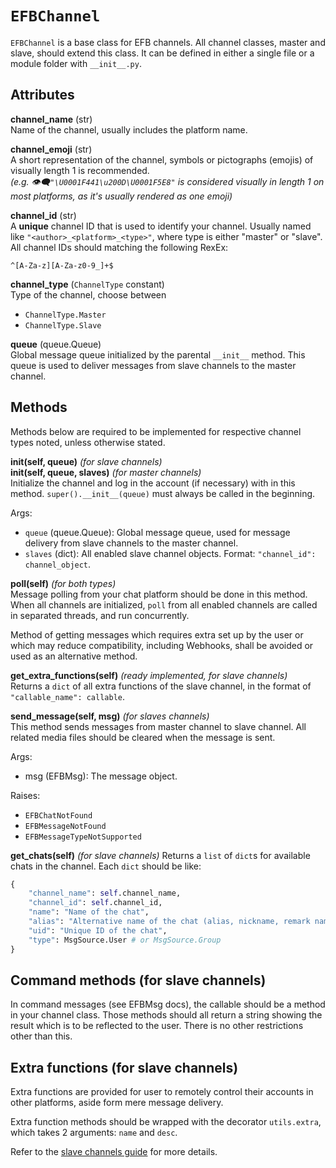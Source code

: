 # `EFBChannel`

`EFBChannel` is a base class for EFB channels. All channel classes, master and slave, should extend this class. It can be defined in either a single file or a module folder with `__init__.py`.

## Attributes
**channel_name** (str)  
Name of the channel, usually includes the platform name.

**channel_emoji** (str)  
A short representation of the channel, symbols or pictographs (emojis) of visually length 1 is recommended.  
_(e.g. 👁‍🗨`"\U0001F441\u200D\U0001F5E8"` is considered visually in length 1 on most platforms, as it's usually rendered as one emoji)_

**channel_id** (str)  
A **unique** channel ID that is used to identify your channel. Usually named like `"<author>_<platform>_<type>"`, where type is either "master" or "slave".  
All channel IDs should matching the following RexEx:

```regex
^[A-Za-z][A-Za-z0-9_]+$
```

**channel_type** (`ChannelType` constant)  
Type of the channel, choose between
* `ChannelType.Master`
* `ChannelType.Slave`

**queue** (queue.Queue)  
Global message queue initialized by the parental `__init__` method. This queue is used to deliver messages from slave channels to the master channel.

## Methods
Methods below are required to be implemented for respective channel types noted, unless otherwise stated.

**__init__(self, queue)** _(for slave channels)_  
**__init__(self, queue, slaves)** _(for master channels)_  
Initialize the channel and log in the account (if necessary) with in this method. `super().__init__(queue)` must always be called in the beginning.

Args:
* `queue` (queue.Queue): Global message queue, used for message delivery from slave channels to the master channel.
* `slaves` (dict): All enabled slave channel objects. Format: `"channel_id": channel_object`.

**poll(self)** _(for both types)_  
Message polling from your chat platform should be done in this method. When all channels are initialized, `poll` from all enabled channels are called in separated threads, and run concurrently.

Method of getting messages which requires extra set up by the user or which may reduce compatibility, including Webhooks, shall be avoided or used as an alternative method.

**get_extra_functions(self)** _(ready implemented, for slave channels)_  
Returns a `dict` of all extra functions of the slave channel, in the format of `"callable_name": callable`.

**send_message(self, msg)** _(for slaves channels)_  
This method sends messages from master channel to slave channel. All related media files should be cleared when the message is sent.

Args:
* msg (EFBMsg): The message object.

Raises:
* `EFBChatNotFound`
* `EFBMessageNotFound`
* `EFBMessageTypeNotSupported`

**get_chats(self)** _(for slave channels)_
Returns a `list` of `dict`s for available chats in the channel. Each `dict` should be like:
```python
{
    "channel_name": self.channel_name,
    "channel_id": self.channel_id,
    "name": "Name of the chat",
    "alias": "Alternative name of the chat (alias, nickname, remark name, contact name, etc)", # None if N/A
    "uid": "Unique ID of the chat",
    "type": MsgSource.User # or MsgSource.Group
}
```

## Command methods (for slave channels)
In command messages (see EFBMsg docs), the callable should be a method in your channel class. Those methods should all return a string showing the result which is to be reflected to the user. There is no other restrictions other than this.

## Extra functions (for slave channels)
Extra functions are provided for user to remotely control their accounts in other platforms, aside form mere message delivery.

Extra function methods should be wrapped with the decorator `utils.extra`, which takes 2 arguments: `name` and `desc`.

Refer to the [slave channels guide](slave-channel.md) for more details.
